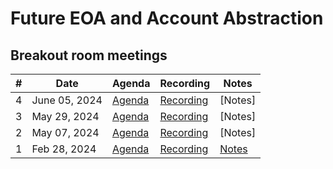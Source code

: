 # Future EOA and Account Abstraction 


## Breakout room meetings

| # | Date | Agenda | Recording | Notes |
| -- | --| -- | -- | -- |
|4| June 05, 2024 |[Agenda](https://github.com/ethereum/pm/issues/1054) | [Recording](https://youtu.be/gsc_yTdHRig) | [Notes]
|3| May 29, 2024 |[Agenda](https://github.com/ethereum/pm/issues/1053) | [Recording](https://youtu.be/0vHHhZgrJ58) | [Notes]
|2| May 07, 2024 | [Agenda](https://github.com/ethereum/pm/issues/1032) | [Recording](https://youtu.be/GPdbQxmsXR8) | [Notes] |
|1| Feb 28, 2024 | [Agenda](https://github.com/ethereum/pm/issues/962) | [Recording](https://www.youtube.com/watch?v=FfEZdTFAz4E) | [Notes](https://github.com/poojaranjan/pm/blob/master/Breakout-Room-Meetings/FutureEOA-AA/Meeting%2001.md)  |
